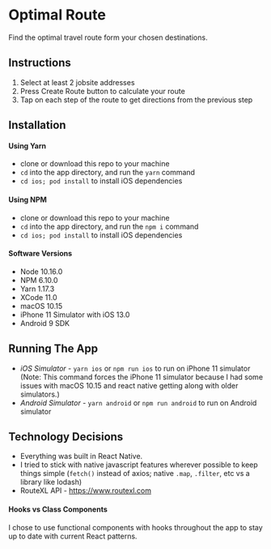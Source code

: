 # Optimal Route
Find the optimal travel route form your chosen destinations.

## Instructions
1. Select at least 2 jobsite addresses
2. Press Create Route button to calculate your route
3. Tap on each step of the route to get directions from the previous step

## Installation
#### Using Yarn
* clone or download this repo to your machine
* `cd` into the app directory, and run the `yarn` command
* `cd ios; pod install` to install iOS dependencies

#### Using NPM
* clone or download this repo to your machine
* `cd` into the app directory, and run the `npm i` command
* `cd ios; pod install` to install iOS dependencies

#### Software Versions
* Node 10.16.0
* NPM 6.10.0
* Yarn 1.17.3
* XCode 11.0
* macOS 10.15
* iPhone 11 Simulator with iOS 13.0
* Android 9 SDK

## Running The App
* *iOS Simulator* - `yarn ios` or `npm run ios` to run on iPhone 11 simulator
   (Note: This command forces the iPhone 11 simulator because I had some issues with macOS 10.15 and react native getting along with older simulators.)
* *Android Simulator* - `yarn android` or `npm run android` to run on Android simulator

## Technology Decisions
- Everything was built in React Native.
- I tried to stick with native javascript features wherever possible to keep things simple
(`fetch()` instead of axios; native `.map`, `.filter`, etc vs a library like lodash)
- RouteXL API - https://www.routexl.com

#### Hooks vs Class Components
I chose to use functional components with hooks throughout the app to stay up to date with current React patterns.
